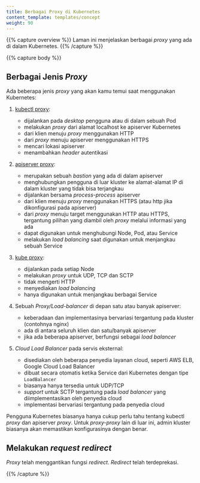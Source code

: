 ```yaml
---
title: Berbagai Proxy di Kubernetes
content_template: templates/concept
weight: 90
---
```


{{% capture overview %}}
Laman ini menjelaskan berbagai <i>proxy</i> yang ada di dalam Kubernetes.
{{% /capture %}}

{{% capture body %}}

## Berbagai Jenis <i>Proxy</i>

Ada beberapa jenis <i>proxy</i> yang akan kamu temui saat menggunakan Kubernetes:

1.  [kubectl proxy](/docs/tasks/access-application-cluster/access-cluster/#directly-accessing-the-rest-api):

    - dijalankan pada <i>desktop</i> pengguna atau di dalam sebuah Pod
    - melakukan <i>proxy</i> dari alamat localhost ke apiserver Kubernetes
    - dari klien menuju <i>proxy</i> menggunakan HTTP
    - dari <i>proxy</i> menuju apiserver menggunakan HTTPS
    - mencari lokasi apiserver
    - menambahkan <i>header</i> autentikasi

1.  [apiserver proxy](/docs/tasks/access-application-cluster/access-cluster/#discovering-builtin-services):

    - merupakan sebuah <i>bastion</i> yang ada di dalam apiserver
    - menghubungkan pengguna di luar kluster ke alamat-alamat IP di dalam kluster yang tidak bisa terjangkau
    - dijalankan bersama <i>process-process</i> apiserver
    - dari klien menuju <i>proxy</i> menggunakan HTTPS (atau http jika dikonfigurasi pada apiserver)
    - dari <i>proxy</i> menuju target menggunakan HTTP atau HTTPS, tergantung pilihan yang diambil oleh <i>proxy</i> melalui informasi yang ada
    - dapat digunakan untuk menghubungi Node, Pod, atau Service
    - melakukan <i>load balancing</i> saat digunakan untuk menjangkau sebuah Service

1.  [kube proxy](/docs/concepts/services-networking/service/#ips-and-vips):

    - dijalankan pada setiap Node
    - melakukan <i>proxy</i> untuk UDP, TCP dan SCTP
    - tidak mengerti HTTP
    - menyediakan <i>load balancing</i>
    - hanya digunakan untuk menjangkau berbagai Service

1.  Sebuah <i>Proxy/Load-balancer</i> di depan satu atau banyak apiserver:

    - keberadaan dan implementasinya bervariasi tergantung pada kluster (contohnya nginx)
    - ada di antara seluruh klien dan satu/banyak apiserver
    - jika ada beberapa apiserver, berfungsi sebagai <i>load balancer</i>

1.  <i>Cloud Load Balancer</i> pada servis eksternal:

    - disediakan oleh beberapa penyedia layanan cloud, seperti AWS ELB, Google Cloud Load Balancer
    - dibuat secara otomatis ketika Service dari Kubernetes dengan tipe `LoadBalancer`
    - biasanya hanya tersedia untuk UDP/TCP
    - <i>support</i> untuk SCTP tergantung pada <i>load balancer</i> yang diimplementasikan oleh penyedia cloud
    - implementasi bervariasi tergantung pada penyedia cloud

Pengguna Kubernetes biasanya hanya cukup perlu tahu tentang kubectl <i>proxy</i> dan apiserver <i>proxy</i>. 
Untuk <i>proxy-proxy</i> lain di luar ini, admin kluster biasanya akan memastikan konfigurasinya dengan benar.

## Melakukan <i>request redirect</i>

<i>Proxy</i> telah menggantikan fungsi <i>redirect</i>. <i>Redirect</i> telah terdeprekasi.

{{% /capture %}}
